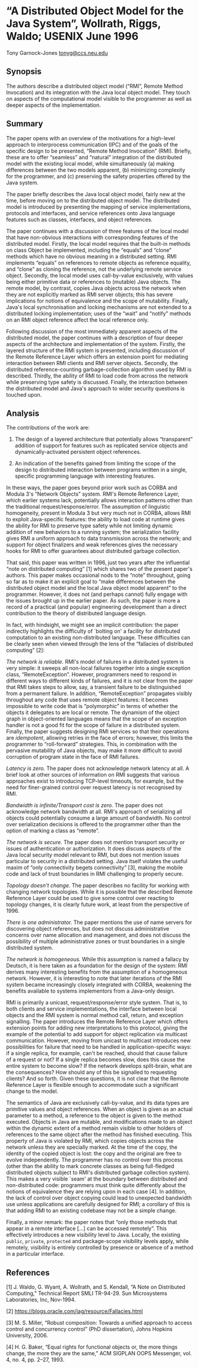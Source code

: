 <meta charset=utf8>

# “A Distributed Object Model for the Java System”, Wollrath, Riggs, Waldo; USENIX June 1996

Tony Garnock-Jones <tonyg@ccs.neu.edu>

## Synopsis

The authors describe a distributed object model (“RMI”, Remote
Method Invocation) and its integration with the Java local object
model. They touch on aspects of the computational model visible
to the programmer as well as deeper aspects of the
implementation.

## Summary

The paper opens with an overview of the motivations for a high-level
approach to interprocess communication (IPC) and of the goals of the
specific design to be presented, “Remote Method Invocation” (RMI).
Briefly, these are to offer “seamless” and “natural” integration of
the distributed model with the existing local model, while
simultaneously (a) making differences between the two models apparent,
(b) minimizing complexity for the programmer, and (c) preserving the
safety properties offered by the Java system.

The paper briefly describes the Java local object model, fairly
new at the time, before moving on to the distributed object
model. The distributed model is introduced by presenting the
mapping of service implementations, protocols and interfaces, and
service references onto Java language features such as classes,
interfaces, and object references.

The paper continues with a discussion of three features of the local
model that have non-obvious interactions with corresponding features
of the distributed model. Firstly, the local model requires that the
built-in methods on class Object be implemented, including the
“equals” and “clone” methods which have no obvious meaning in a
distributed setting. RMI implements “equals” on references to remote
objects as reference equality, and “clone” as cloning the reference,
not the underlying remote service object. Secondly, the local model
uses call-by-value exclusively, with values being either primitive
data or references to (mutable) Java objects. The remote model, by
contrast, copies Java objects across the network when they are not
explicitly marked as RMI server objects; this has severe implications
for notions of equivalence and the scope of mutability. Finally,
Java's local synchronisation and locking mechanisms are not extended
to a distributed locking implementation; uses of the “wait” and
“notify” methods on an RMI object reference affect the local reference
only.

Following discussion of the most immediately apparent aspects of
the distributed model, the paper continues with a description of
four deeper aspects of the architecture and implementation of the
system. Firstly, the layered structure of the RMI system is
presented, including discussion of the Remote Reference Layer
which offers an extension point for mediating interaction between
RMI clients and RMI server objects. Secondly, the distributed
reference-counting garbage-collection algorithm used by RMI is
described. Thirdly, the ability of RMI to load code from across
the network while preserving type safety is discussed. Finally,
the interaction between the distributed model and Java's approach
to wider security questions is touched upon.

## Analysis

The contributions of the work are:

  1. The design of a layered architecture that potentially allows
     “transparent” addition of support for features such as replicated
     service objects and dynamically-activated persistent object
     references.

  2. An indication of the benefits gained from limiting the scope
     of the design to distributed interaction between programs
     written in a single, specific programming language with
     interesting features.

In these ways, the paper goes beyond prior work such as CORBA and
Modula 3's “Network Objects” system. RMI's Remote Reference
Layer, which earlier systems lack, potentially allows interaction
patterns other than the traditional request/response/error. The
assumption of linguistic homogeneity, present in Modula 3 but
very much not in CORBA, allows RMI to exploit Java-specific
features: the ability to load code at runtime gives the ability
for RMI to preserve type safety while not limiting dynamic
addition of new behaviors to a running system; the serialization
facility gives RMI a uniform approach to data transmission across
the network; and support for object finalizers and weak
references gives the necessary hooks for RMI to offer guarantees
about distributed garbage collection.

That said, this paper was written in 1996, just two years after the
influential “note on distributed computing” [1] which shares two of
the present paper's authors. This paper makes occasional nods to the
“note” throughout, going so far as to make it an explicit goal to
“make differences between the distributed object model and the local
Java object model apparent” to the programmer. However, it does not
(and perhaps cannot) fully engage with the issues brought up in the
earlier paper. As such, the paper is more a record of a practical (and
popular) engineering development than a direct contribution to the
theory of distributed language design.

In fact, with hindsight, we might see an implicit contribution: the
paper indirectly highlights the difficulty of `bolting on' a facility
for distributed computation to an existing non-distributed language.
These difficulties can be clearly seen when viewed through the lens of
the “fallacies of distributed computing” [2]:

  *The network is reliable.* RMI's model of failures in a distributed
  system is very simple: it sweeps all non-local failures together
  into a single exception class, “RemoteException”. However,
  programmers need to respond in different ways to different kinds of
  failures, and it is not clear from the paper that RMI takes steps to
  allow, say, a transient failure to be distinguished from a permanent
  failure. In addition, “RemoteException” propagates visibly
  throughout any code that uses remote object features: it becomes
  impossible to write code that is “polymorphic” in terms of whether
  the objects it delegates to are local or remote. The dynamism of the
  object graph in object-oriented languages means that the scope of an
  exception handler is not a good fit for the scope of failure in a
  distributed system. Finally, the paper suggests designing RMI
  services so that their operations are *idempotent*, allowing retries
  in the face of errors; however, this limits the programmer to
  “roll-forward” strategies. This, in combination with the pervasive
  mutability of Java objects, may make it more difficult to avoid
  corruption of program state in the face of RMI failures.

  *Latency is zero.* The paper does not acknowledge network latency
  at all. A brief look at other sources of information on RMI
  suggests that various approaches exist to introducing
  TCP-level timeouts, for example, but the need for finer-grained
  control over request latency is not recognised by RMI.

  *Bandwidth is infinite/Transport cost is zero.* The paper does
  not acknowledge network bandwidth at all. RMI's approach of
  serializing all objects could potentially consume a large
  amount of bandwidth. No control over serialization decisions is
  offered to the programmer other than the option of marking a
  class as “remote”.

  *The network is secure.* The paper does not mention transport
  security or issues of authentication or authorization. It does
  discuss aspects of the Java local security model relevant to RMI,
  but does not mention issues particular to security in a distributed
  setting. Java itself violates the useful maxim of “only connectivity
  begets connectivity” [3], making the mobile code and lack of trust
  boundaries in RMI challenging to properly secure.

  *Topology doesn't change.* The paper describes no facility for
  working with changing network topologies. While it is possible
  that the described Remote Reference Layer could be used to give
  some control over reacting to topology changes, it is clearly
  future work, at least from the perspective of 1996.

  *There is one administrator.* The paper mentions the use of name
  servers for discovering object references, but does not discuss
  administrative concerns over name allocation and management,
  and does not discuss the possibility of multiple administrative
  zones or trust boundaries in a single distributed system.

  *The network is homogeneous.* While this assumption is named a
  fallacy by Deutsch, it is here taken as a foundation for the
  design of the system: RMI derives many interesting benefits
  from the assumption of a homogeneous network. However, it is
  interesting to note that later iterations of the RMI system
  became increasingly closely integrated with CORBA, weakening
  the benefits available to systems implementors from a Java-only
  design.

RMI is primarily a unicast, request/response/error style system.
That is, to both clients and service implementations, the
interface between local objects and the RMI system is normal
method call, return, and exception signalling. The paper
introduces the Remote Reference Layer which offers extension
points for adding new interpretations to this protocol, giving
the example of the potential to add support for object
replication via multicast communication. However, moving from
unicast to multicast introduces new possibilities for failure
that need to be handled in application-specific ways: if a single
replica, for example, can't be reached, should that cause failure
of a request or not? If a single replica becomes slow, does this
cause the entire system to become slow? If the network develops
split-brain, what are the consequences? How should any of this be
signalled to requesting clients? And so forth. Given these
questions, it is not clear that the Remote Reference Layer is
flexible enough to accommodate such a significant change to the
model.

The semantics of Java are exclusively call-by-value, and its data
types are primitive values and object references. When an object is
given as an actual parameter to a method, a reference to the object is
given to the method executed. Objects in Java are mutable, and
modifications made to an object within the dynamic extent of a method
remain visible to other holders of references to the same object after
the method has finished executing. This property of Java is violated
by RMI, which copies objects across the network unless they are
specially marked. At the time of the copy, the identity of the copied
object is lost: the copy and the original are free to evolve
independently. The programmer has no control over this process (other
than the ability to mark concrete classes as being full-fledged
distributed objects subject to RMI's distributed garbage collection
system). This makes a very visible `seam' at the boundary between
distributed and non-distributed code: programmers must think quite
differently about the notions of equivalence they are relying upon in
each case [4]. In addition, the lack of control over object copying
could lead to unexpected bandwidth use unless applications are
carefully designed for RMI; a corollary of this is that adding RMI to
an existing codebase may not be a simple change.

Finally, a minor remark: the paper notes that “only those methods that
appear in a remote interface [...] can be accessed remotely”. This
effectively introduces a new visibility level to Java. Locally, the
existing `public`, `private`, `protected` and package-scope visibility
levels apply, while remotely, visibility is entirely controlled by
presence or absence of a method in a particular interface.

## References

[1] J. Waldo, G. Wyant, A. Wollrath, and S. Kendall, “A Note on
Distributed Computing,” Technical Report SMLI TR-94-29. Sun
Microsystems Laboratories, Inc, Nov-1994.

[2] <https://blogs.oracle.com/jag/resource/Fallacies.html>

[3] M. S. Miller, “Robust composition: Towards a unified approach
to access control and concurrency control” (PhD dissertation),
Johns Hopkins University, 2006.

[4] H. G. Baker, “Equal rights for functional objects or, the
more things change, the more they are the same,” ACM SIGPLAN OOPS
Messenger, vol. 4, no. 4, pp. 2–27, 1993.
